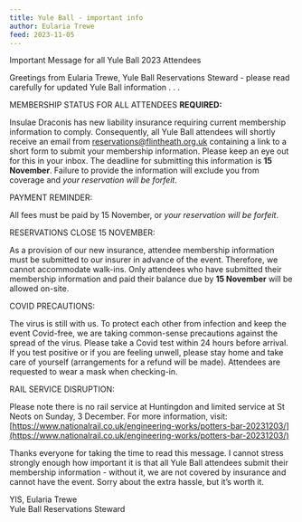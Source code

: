 ```yaml
---
title: Yule Ball - important info
author: Eularia Trewe
feed: 2023-11-05
---
```


Important Message for all Yule Ball 2023 Attendees

Greetings from Eularia Trewe, Yule Ball Reservations Steward - please read carefully for updated Yule Ball information . . .

MEMBERSHIP STATUS FOR ALL ATTENDEES **REQUIRED:**

Insulae Draconis has new liability insurance requiring current membership information to comply. Consequently, all Yule Ball attendees will shortly receive an email from [reservations@flintheath.org.uk](reservations@flintheath.org.uk) containing a link to a short form to submit your membership information. Please keep an eye out for this in your inbox. The deadline for submitting this information is **15 November**. Failure to provide the information will exclude you from coverage and _your reservation will be forfeit_.

PAYMENT REMINDER:

All fees must be paid by 15 November, or _your reservation will be forfeit_.

RESERVATIONS CLOSE 15 NOVEMBER:

As a provision of our new insurance, attendee membership information must be submitted to our insurer in advance of the event. Therefore, we cannot accommodate walk-ins. Only attendees who have submitted their membership information and paid their balance due by **15 November** will be allowed on-site.

COVID PRECAUTIONS:

The virus is still with us. To protect each other from infection and keep the event Covid-free, we are taking common-sense precautions against the spread of the virus. Please take a Covid test within 24 hours before arrival. If you test positive or if you are feeling unwell, please stay home and take care of yourself (arrangements for a refund will be made). Attendees are requested to wear a mask when checking-in.

RAIL SERVICE DISRUPTION:

Please note there is no rail service at Huntingdon and limited service at St Neots on Sunday, 3 December. For more information, visit: [https://www.nationalrail.co.uk/engineering-works/potters-bar-20231203/](https://www.nationalrail.co.uk/engineering-works/potters-bar-20231203/)

Thanks everyone for taking the time to read this message. I cannot stress strongly enough how important it is that all Yule Ball attendees submit their membership information - without it, we are not covered by insurance and cannot have the event. Sorry about the extra hassle, but it’s worth it.

YIS, Eularia Trewe  
Yule Ball Reservations Steward
